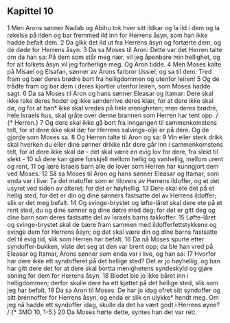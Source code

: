 ## Kapittel 10

1 Men Arons sønner Nadab og Abihu tok hver sitt ildkar og la ild i dem og la røkelse på ilden og bar fremmed ild inn for Herrens åsyn, som han ikke hadde befalt dem.
2 Da gikk det ild ut fra Herrens åsyn og fortærte dem, og de døde for Herrens åsyn.
3 Da sa Moses til Aron: Dette var det Herren talte om da han sa: På dem som står meg nær, vil jeg åpenbare min hellighet, og for alt folkets åsyn vil jeg forherlige meg. Og Aron tidde.
4 Men Moses kalte på Misael og Elsafan, sønner av Arons farbror Ussiel, og sa til dem: Tred fram og bær deres brødre bort fra helligdommen og utenfor leiren!
5 Og de trådte fram og bar dem i deres kjortler utenfor leiren, som Moses hadde sagt.
6 Da sa Moses til Aron og hans sønner Eleasar og Itamar: Dere skal ikke rake deres hoder og ikke sønderrive deres klær, for at dere ikke skal dø, og for at han* ikke skal vredes på hele menigheten; men deres brødre, hele Israels hus, skal gråte over denne brannen som Herren har tent opp. / {* Herren.}
7 Og dere skal ikke gå bort fra inngangen til sammenkomstens telt, for at dere ikke skal dø; for Herrens salvings-olje er på dere. Og de gjorde som Moses sa.
8 Og Herren talte til Aron og sa:
9 Vin eller sterk drikk skal hverken du eller dine sønner drikke når dere går inn i sammenkomstens telt, for at dere ikke skal dø - det skal være en evig lov for dere, fra slekt til slekt -
10 så dere kan gjøre forskjell mellom hellig og vanhellig, mellom urent og rent,
11 og lære Israels barn alle de lover som Herren har kunngjort dem ved Moses.
12 Så sa Moses til Aron og hans sønner Eleasar og Itamar, som enda var i live: Ta det matoffer som er tilovers av Herrens ildoffer, og et det usyret ved siden av alteret; for det er høyhellig.
13 Dere skal ete det på et hellig sted, for det er din og dine sønners fastsatte del av Herrens ildoffer; slik er det meg befalt.
14 Og svinge-brystet og løfte-låret skal dere ete på et rent sted, du og dine sønner og dine døtre med deg; for det er gitt deg og dine barn som deres fastsatte del av Israels barns takkoffer.
15 Løfte-låret og svinge-brystet skal de bære fram sammen med ildofferfettstykkene og svinge dem for Herrens åsyn; og det skal være din og dine barns fastsatte del til evig tid, slik som Herren har befalt.
16 Da nå Moses spurte etter syndoffer-bukken, viste det seg at den var brent opp; da ble han vred på Eleasar og Itamar, Arons sønner som enda var i live, og han sa:
17 Hvorfor har dere ikke ett syndofferet på det hellige sted? Det er jo høyhellig, og han har gitt dere det for at dere skal bortta menighetens syndeskyld og gjøre soning for dem for Herrens åsyn.
18 Blodet ble jo ikke båret inn i helligdommen; derfor skulle dere ha ett kjøttet på det hellige sted, slik som jeg har befalt.
19 Da sa Aron til Moses: De har jo idag ofret sitt syndoffer og sitt brennoffer for Herrens åsyn, og enda er slik en ulykke* hendt meg. Om jeg nå hadde ett syndoffer idag, skulle da det ha vært godt i Herrens øyne? / {* 3MO 10, 1-5.}
20 Da Moses hørte dette, syntes han det var rett.
